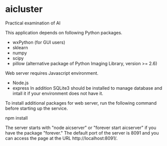 # aicluster
Practical examination of AI

This application depends on following Python packages.
- wxPython (for GUI users)
- sklearn
- numpy
- scipy
- pillow (alternative package of Python Imaging Library, version >= 2.6)

Web server requires Javascript environment.
- Node.js
- express
In addition SQLite3 should be installed to manage database and intall it if your environment does not have it.

To install additional packages for web server, run the following command before starting up the service.

 npm install

The server starts with "node aicserver" or "forever start aicserver" if you have the package "forever."
The default port of the server is 8091 and you can access the page at the URL http://localhost:8091/.


